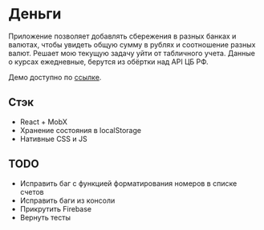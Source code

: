 # Деньги
Приложение позволяет добавлять сбережения в разных банках и валютах, чтобы увидеть общую сумму в рублях и соотношение разных валют.
Решает мою текущую задачу уйти от табличного учета.
Данные о курсах ежедневные, берутся из обёртки над API ЦБ РФ.

Демо доступно по [ссылке](https://glevanov.github.io/dengi/).

## Стэк
* React + MobX
* Хранение состояния в localStorage
* Нативные CSS и JS

## TODO
* Исправить баг с функцией форматирования номеров в списке счетов
* Исправить баги из консоли
* Прикрутить Firebase
* Вернуть тесты
